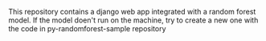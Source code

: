 This repository contains a django web app integrated with a random forest model.
If the model doen't run on the machine, try to create a new one with the code in py-randomforest-sample repository
